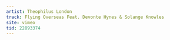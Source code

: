 ```yaml
---
artist: Theophilus London
track: Flying Overseas Feat. Devonte Hynes & Solange Knowles
site: vimeo
tid: 22893374
---
```

